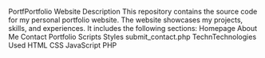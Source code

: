 PortfPortfolio Website
Description
This repository contains the source code for my personal portfolio website. The website showcases my projects, skills, and experiences. It includes the following sections:
Homepage
About Me
Contact
Portfolio
Scripts
Styles
submit_contact.php
TechnTechnologies Used
HTML
CSS
JavaScript
PHP
